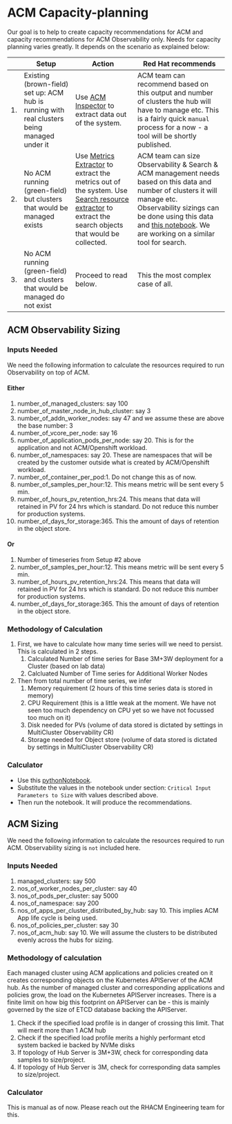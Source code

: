 # ACM Capacity-planning
Our goal is to help to create capacity recommendations for ACM and capacity recommendations for ACM Observability only.
Needs for capacity planning varies greatly. It depends on the scenario as explained below:



||Setup|Action|Red Hat recommends
|---|---|---|---|
|1.|Existing (brown-field) set up: ACM hub is running with real clusters being managed under it| Use [ACM Inspector](https://github.com/bjoydeep/acm-inspector) to extract data out of the system.|ACM team can recommend based on this output and number of clusters the hub will have to manage etc. This is a fairly quick `manual` process for a now - a tool will be shortly published.|
|2.|No ACM running (green-field) but clusters that would be managed exists| Use [Metrics Extractor](https://github.com/stolostron/multicluster-observability-operator/tree/main/tools/simulator/metrics-collector/metrics-extractor) to extract the metrics out of the system. Use [Search resource extractor](https://github.com/stolostron/search-v2-operator/blob/main/tools/resource-extractor.sh) to extract the search objects that would be collected.| ACM team can size Observability & Search & ACM management needs based on this data and number of clusters it will manage etc. Observability sizings can be done using this data and [this notebook](./calculation/ObsSizingTemplateGivenTimeSeriesCount.ipynb). We are working on a similar tool for search.|
|3.|No ACM running (green-field) and clusters that would be managed do not exist| Proceed to read below.| This the most complex case of all.|

## ACM Observability Sizing

### Inputs Needed
We need the following information to calculate the resources required to run Observability on top of ACM.

#### Either

1. number_of_managed_clusters: say 100
1. number_of_master_node_in_hub_cluster: say 3
1. number_of_addn_worker_nodes: say 47 and we assume these are above the base number: 3
1. number_of_vcore_per_node: say 16
1. number_of_application_pods_per_node: say 20. This is for the application and not ACM/Openshift workload.
1. number_of_namespaces: say 20. These are namespaces that will be created by the customer outside what is created by ACM/Openshift workload.
1. number_of_container_per_pod:1. Do not change this as of now.
1. number_of_samples_per_hour:12. This means metric will be sent every 5 min.
1. number_of_hours_pv_retention_hrs:24. This means that data will retained in PV for 24 hrs which is standard. Do not reduce this number for production systems.
1. number_of_days_for_storage:365. This the amount of days of retention in the object store.

#### Or
1. Number of timeseries from Setup #2 above
1. number_of_samples_per_hour:12. This means metric will be sent every 5 min.
1. number_of_hours_pv_retention_hrs:24. This means that data will retained in PV for 24 hrs which is standard. Do not reduce this number for production systems.
1. number_of_days_for_storage:365. This the amount of days of retention in the object store.

### Methodology of Calculation
1. First, we have to calculate how many time series will we need to persist. This is calculated in 2 steps.
    1. Calculated Number of time series for Base 3M+3W deployment for a Cluster (based on lab data)
    1. Calcluated Number of Time series for Additional Worker Nodes
1. Then from total number of time series, we infer
    1. Memory requirement (2 hours of this time series data is stored in memory)
    1. CPU Requirement (this is a little weak at the moment. We have not seen too much dependency on CPU yet so we have not focussed too much on it)
    1. Disk needed for PVs (volume of data stored is dictated by settings in MultiCluster Observability CR)
    1. Storage needed for Object store (volume of data stored is dictated by settings in MultiCluster Observability CR)

### Calculator
- Use this [pythonNotebook](/calculation/ObsSizingTemplate.ipynb).
- Substitute the values in the notebook under section:
`Critical Input Parameters to Size` with values described above.
- Then run the notebook. It will produce the recommendations.
## ACM Sizing
We need the following information to calculate the resources required to run ACM. Observability sizing is `not` included here.

### Inputs Needed

1. managed_clusters: say 500
1. nos_of_worker_nodes_per_cluster: say 40 
1. nos_of_pods_per_cluster: say 5000
1. nos_of_namespace: say 200
1. nos_of_apps_per_cluster_distributed_by_hub: say 10. This implies ACM App life cycle is being used.
1. nos_of_policies_per_cluster: say 30
1. nos_of_acm_hub: say 10. We will assume the clusters to be distributed evenly across the hubs for sizing.


### Methodology of calculation
Each managed cluster using ACM applications and policies created on it creates corresponding objects on the Kubernetes APIServer of the ACM hub. As the number of managed cluster and corresponding applications and policies grow, the load on the Kubernetes APIServer increases. There is a finite limit on how big this footprint on APIServer can be - this is mainly governed by the size of ETCD database backing the APIServer.

1. Check if the specified load profile is in danger of crossing this limit. That will merit more than 1 ACM hub
1. Check if the specified load profile merits a highly performant etcd system backed ie backed by NVMe disks
1. If topology of Hub Server is 3M+3W, check for corresponding data samples to size/project.
1. If topology of Hub Server is 3M, check for corresponding data samples to size/project.

### Calculator
This is manual as of now. Please reach out the RHACM Engineering team for this.

